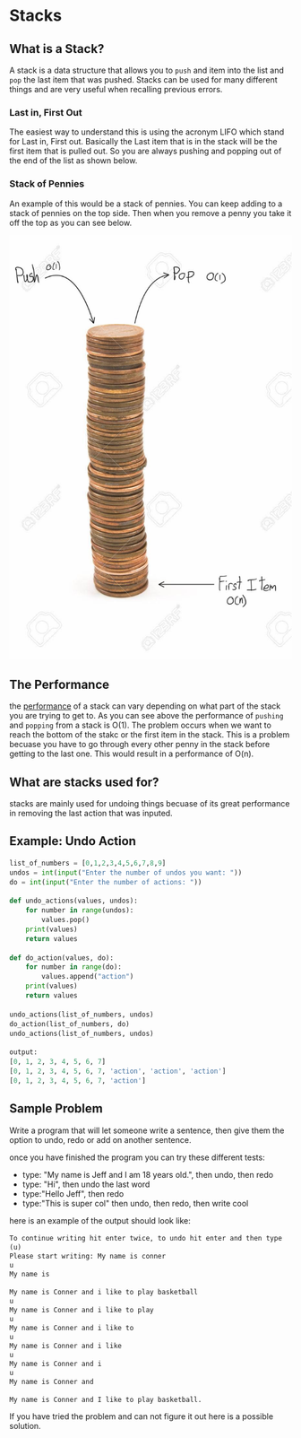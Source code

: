 # Stacks
## What is a Stack?
A stack is a data structure that allows you to `push` and item into the list and `pop` the last item that was pushed. Stacks can be used for many different things and are very useful when recalling previous errors.


### Last in, First Out
The easiest way to understand this is using the acronym LIFO which stand for Last in, First out. Basically the Last item that is in the stack will be the first item that is pulled out. So you are always pushing and popping out of the end of the list as shown below.


### Stack of Pennies
An example of this would be a stack of pennies. You can keep adding to a stack of pennies on the top side. Then when you remove a penny you take it off the top as you can see below. 

![pennies](images/Pennies.jpeg)


## The Performance
the [performance](performance.md) of a stack can vary depending on what part of the stack you are trying to get to. As you can see above the performance of `pushing` and `popping` from a stack is O(1). The problem occurs when we want to reach the bottom of the stakc or the first item in the stack. This is a problem becuase you have to go through every other penny in the stack before getting to the last one. This would result in a performance of O(n).


## What are stacks used for?
stacks are mainly used for undoing things becuase of its great performance in removing the last action that was inputed. 

## Example: Undo Action
```python
list_of_numbers = [0,1,2,3,4,5,6,7,8,9]
undos = int(input("Enter the number of undos you want: "))
do = int(input("Enter the number of actions: "))

def undo_actions(values, undos):
    for number in range(undos):
        values.pop()
    print(values)
    return values

def do_action(values, do):
    for number in range(do):
        values.append("action")
    print(values)
    return values

undo_actions(list_of_numbers, undos)
do_action(list_of_numbers, do)
undo_actions(list_of_numbers, undos)

output:
[0, 1, 2, 3, 4, 5, 6, 7]
[0, 1, 2, 3, 4, 5, 6, 7, 'action', 'action', 'action']
[0, 1, 2, 3, 4, 5, 6, 7, 'action']
```
## Sample Problem

Write a program that will let someone write a sentence, then give them the option to undo, redo or add on another sentence. 

once you have finished the program you can try these different tests:
- type: "My name is Jeff and I am 18 years old.", then undo, then redo
- type: "Hi", then undo the last word
- type:"Hello Jeff", then redo
- type:"This is super col" then undo, then redo, then write cool

here is an example of the output should look like:
```
To continue writing hit enter twice, to undo hit enter and then type (u)
Please start writing: My name is conner
u
My name is

My name is Conner and i like to play basketball
u
My name is Conner and i like to play
u
My name is Conner and i like to
u
My name is Conner and i like
u
My name is Conner and i
u
My name is Conner and

My name is Conner and I like to play basketball.
```
If you have tried the problem and can not figure it out here is a possible solution. 






